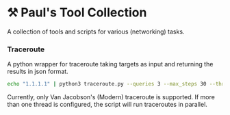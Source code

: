 # ⚒️ Paul's Tool Collection

A collection of tools and scripts for various (networking) tasks.

### Traceroute
A python wrapper for traceroute taking targets as input and returning the results in json format.

```bash
echo "1.1.1.1" | python3 traceroute.py --queries 3 --max_steps 30 --threads 1 --protocol TCP
```

Currently, only Van Jacobson's (Modern) traceroute is supported.
If more than one thread is configured, the script will run traceroutes in parallel.